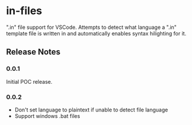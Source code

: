 # in-files

".in" file support for VSCode.  Attempts to detect what language a ".in" template file is written in and automatically enables syntax hilighting for it.

## Release Notes

### 0.0.1

Initial POC release.

### 0.0.2

* Don't set language to plaintext if unable to detect file language
* Support windows .bat files